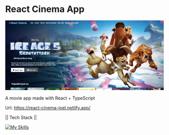 # React Cinema App

![Screenshots](https://github.com/JPereyra7/React-MovieApp/blob/main/src/assets/scrn.png?raw=true)

A movie app made with React + TypeScript

Url: https://react-cinema-joel.netlify.app/

|| Tech Stack ||

[![My Skills](https://skillicons.dev/icons?i=react,ts,vite,css)](https://skillicons.dev)


